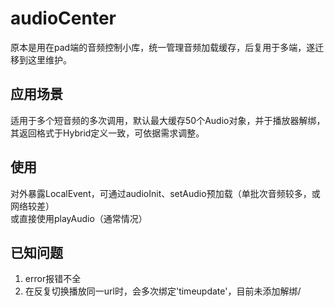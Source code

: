 # audioCenter
原本是用在pad端的音频控制小库，统一管理音频加载缓存，后复用于多端，遂迁移到这里维护。

## 应用场景
适用于多个短音频的多次调用，默认最大缓存50个Audio对象，并于播放器解绑，其返回格式于Hybrid定义一致，可依据需求调整。

## 使用
对外暴露LocalEvent，可通过audioInit、setAudio预加载（单批次音频较多，或网络较差）  
或直接使用playAudio（通常情况）

## 已知问题
1. error报错不全
2. 在反复切换播放同一url时，会多次绑定'timeupdate'，目前未添加解绑/
